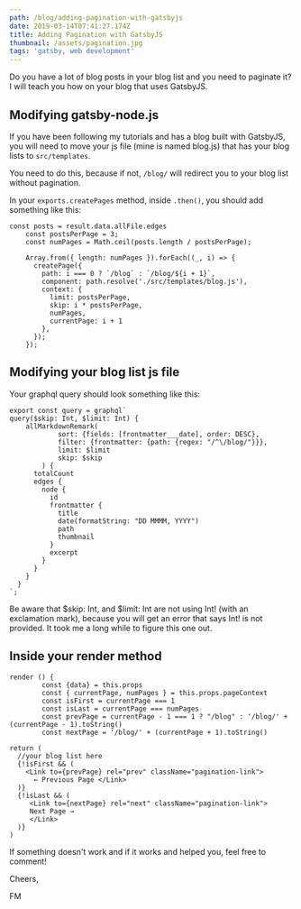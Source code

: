 ```yaml
---
path: /blog/adding-pagination-with-gatsbyjs
date: 2019-03-14T07:41:27.174Z
title: Adding Pagination with GatsbyJS
thumbnail: /assets/pagination.jpg
tags: 'gatsby, web development'
---
```

Do you have a lot of blog posts in your blog list and you need to paginate it?
I will teach you how on your blog that uses GatsbyJS.

## Modifying gatsby-node.js

If you have been following my tutorials and has a blog built with GatsbyJS, you will need to move your js file (mine is named blog.js) that has your blog lists to `src/templates`. 

You need to do this, because if not, `/blog/` will redirect you to your blog list without pagination.

In your `exports.createPages` method, inside `.then()`, you should add something like this:

```
const posts = result.data.allFile.edges
    const postsPerPage = 3;
    const numPages = Math.ceil(posts.length / postsPerPage);

    Array.from({ length: numPages }).forEach((_, i) => {
      createPage({
        path: i === 0 ? `/blog` : `/blog/${i + 1}`,
        component: path.resolve('./src/templates/blog.js'),
        context: {
          limit: postsPerPage,
          skip: i * postsPerPage,
          numPages,
          currentPage: i + 1
        },
      });
    });
```

## Modifying your blog list js file

Your graphql query should look something like this:

```
export const query = graphql`
query($skip: Int, $limit: Int) { 
    allMarkdownRemark(
            sort: {fields: [frontmatter___date], order: DESC}, 
            filter: {frontmatter: {path: {regex: "/^\/blog/"}}},
            limit: $limit
            skip: $skip
        ) {
      totalCount
      edges {
        node {
          id
          frontmatter {
            title
            date(formatString: "DD MMMM, YYYY")
            path
            thumbnail
          }
          excerpt
        }
      }
    }
  }  
`;
```

Be aware that $skip: Int, and $limit: Int are not using Int! (with an exclamation mark), because you will get an error that says Int! is not provided. It took me a long while to figure this one out.

## Inside your render method

```
render () {
        const {data} = this.props
        const { currentPage, numPages } = this.props.pageContext
        const isFirst = currentPage === 1
        const isLast = currentPage === numPages
        const prevPage = currentPage - 1 === 1 ? "/blog" : '/blog/' + (currentPage - 1).toString()
        const nextPage = '/blog/' + (currentPage + 1).toString()

return (
  //your blog list here
  {!isFirst && (
    <Link to={prevPage} rel="prev" className="pagination-link">
      ← Previous Page </Link>
  )}
  {!isLast && (
     <Link to={nextPage} rel="next" className="pagination-link">
     Next Page →
     </Link>
  )}
)
```

If something doesn't work and if it works and helped you, feel free to comment!

Cheers,

FM
